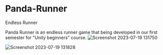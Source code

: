 # Panda-Runner
Endless Runner

Panda Runner is an endless runner game that being developed in our first semester for "Unity beginners" course.
![Screenshot 2023-07-19 131750](https://github.com/LER96/Panda-Runner/assets/93140643/f76295e5-b814-4979-b1dc-5e68cd9e63ff)

![Screenshot 2023-07-19 131828](https://github.com/LER96/Panda-Runner/assets/93140643/03bc1f69-cb68-4f26-8581-e8feace15e25)
